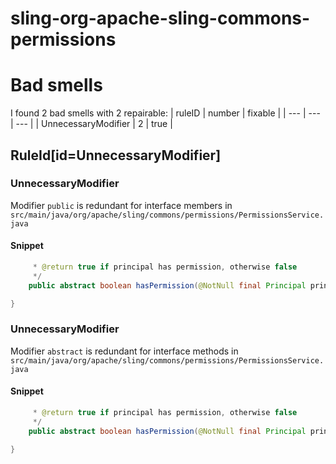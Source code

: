 # sling-org-apache-sling-commons-permissions 
 
# Bad smells
I found 2 bad smells with 2 repairable:
| ruleID | number | fixable |
| --- | --- | --- |
| UnnecessaryModifier | 2 | true |
## RuleId[id=UnnecessaryModifier]
### UnnecessaryModifier
Modifier `public` is redundant for interface members
in `src/main/java/org/apache/sling/commons/permissions/PermissionsService.java`
#### Snippet
```java
     * @return true if principal has permission, otherwise false
     */
    public abstract boolean hasPermission(@NotNull final Principal principal, @NotNull final String permission);

}
```

### UnnecessaryModifier
Modifier `abstract` is redundant for interface methods
in `src/main/java/org/apache/sling/commons/permissions/PermissionsService.java`
#### Snippet
```java
     * @return true if principal has permission, otherwise false
     */
    public abstract boolean hasPermission(@NotNull final Principal principal, @NotNull final String permission);

}
```

